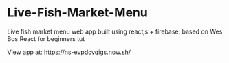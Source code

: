 # Live-Fish-Market-Menu
Live fish market menu web app built using reactjs + firebase: based on Wes Bos React for beginners tut

View app at: https://ns-evpdcvqigs.now.sh/
